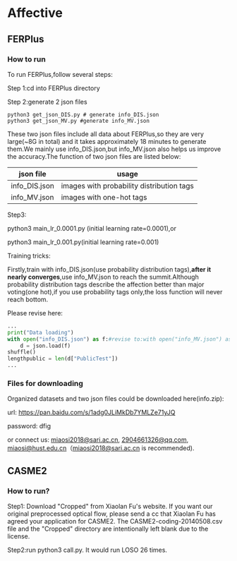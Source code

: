 # Affective

## FERPlus

### How to run

To run FERPlus,follow several steps:

Step 1:cd into FERPlus directory

Step 2:generate 2 json files

```shell
python3 get_json_DIS.py # generate info_DIS.json
python3 get_json_MV.py #generate info_MV.json
```

These two json files include all data about FERPlus,so they are very large(~8G in total) and it takes approximately 18 minutes to generate them.We mainly use info_DIS.json,but info_MV.json also helps us improve the accuracy.The function of two json files are listed below:

| json file     | usage                                     |
| ------------- | ----------------------------------------- |
| info_DIS.json | images with probability distribution tags |
| info_MV.json  | images with one-hot tags                  |

Step3:

python3 main_lr_0.0001.py   (initial learning rate=0.0001),or

python3 main_lr_0.001.py(initial learning rate=0.001)

Training tricks:

Firstly,train with info_DIS.json(use probability distribution tags),**after it nearly converges**,use info_MV.json to reach the summit.Although probability distribution tags describe the affection better than major voting(one hot),if you use probability tags only,the loss function will never reach bottom.

Please revise here:

```python
...
print("Data loading")
with open("info_DIS.json") as f:#revise to:with open("info_MV.json") as f:
    d = json.load(f)
shuffle()
lengthpublic = len(d["PublicTest"])
...
```

### Files for downloading

Organized datasets and two json files could be downloaded here(info.zip):

url: https://pan.baidu.com/s/1adg0JLiMkDb7YMLZe71yJQ

password: dfig

or connect us: miaosi2018@sari.ac.cn,  2904661326@qq.com,  miaosi@hust.edu.cn（miaosi2018@sari.ac.cn is recommended).



## CASME2

### How to run?

Step1: Download "Cropped" from Xiaolan Fu's website. If you want our original preprocessed optical flow, please send a cc that Xiaolan Fu has agreed your application for CASME2. The CASME2-coding-20140508.csv file and the "Cropped" directory are intentionally left blank due to the license.

Step2:run python3 call.py. It would run LOSO 26 times.



